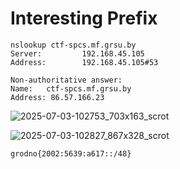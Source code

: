 # Interesting Prefix

```
nslookup ctf-spcs.mf.grsu.by
Server:         192.168.45.105
Address:        192.168.45.105#53

Non-authoritative answer:
Name:   ctf-spcs.mf.grsu.by
Address: 86.57.166.23
```

![2025-07-03-102753_703x163_scrot](https://github.com/user-attachments/assets/c3504e8c-e6f2-4cd4-98ee-53109e95f8f3)

![2025-07-03-102827_867x328_scrot](https://github.com/user-attachments/assets/f1cfec50-ea51-4529-b115-49dd80ce1199)

`grodno{2002:5639:a617::/48}`
